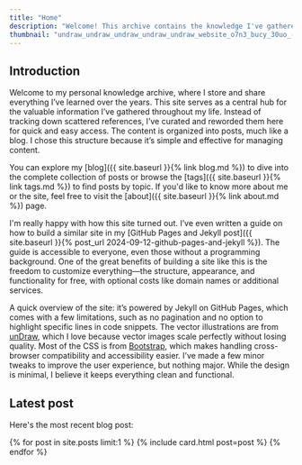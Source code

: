 ```yaml
---
title: "Home"  
description: "Welcome! This archive contains the knowledge I've gathered throughout my life."  
thumbnail: "undraw_undraw_undraw_undraw_undraw_website_o7n3_bucy_30uo_-1-_d6br_0qfo.svg"
---
```


## Introduction

Welcome to my personal knowledge archive, where I store and share everything I’ve learned over the years. This site serves as a central hub for the valuable information I’ve gathered throughout my life. Instead of tracking down scattered references, I’ve curated and reworded them here for quick and easy access. The content is organized into posts, much like a blog. I chose this structure because it’s simple and effective for managing content.

You can explore my [blog]({{ site.baseurl }}{% link blog.md %}) to dive into the complete collection of posts or browse the [tags]({{ site.baseurl }}{% link tags.md %}) to find posts by topic. If you'd like to know more about me or the site, feel free to visit the [about]({{ site.baseurl }}{% link about.md %}) page.

I'm really happy with how this site turned out. I’ve even written a guide on how to build a similar site in my [GitHub Pages and Jekyll post]({{ site.baseurl }}{% post_url 2024-09-12-github-pages-and-jekyll %}). The guide is accessible to everyone, even those without a programming background. One of the great benefits of building a site like this is the freedom to customize everything—the structure, appearance, and functionality for free, with optional costs like domain names or additional services.

A quick overview of the site: it’s powered by Jekyll on GitHub Pages, which comes with a few limitations, such as no pagination and no option to highlight specific lines in code snippets. The vector illustrations are from [unDraw](https://undraw.co/), which I love because vector images scale perfectly without losing quality. Most of the CSS is from [Bootstrap](https://getbootstrap.com/), which makes handling cross-browser compatibility and accessibility easier. I’ve made a few minor tweaks to improve the user experience, but nothing major. While the design is minimal, I believe it keeps everything clean and functional.

<h2 class="mt-5">Latest post</h2>

Here's the most recent blog post:

<div class="row row-cols-1 row-cols-md-3 g-4">
  {% for post in site.posts limit:1 %}
  {% include card.html post=post %}
  {% endfor %}
</div>
